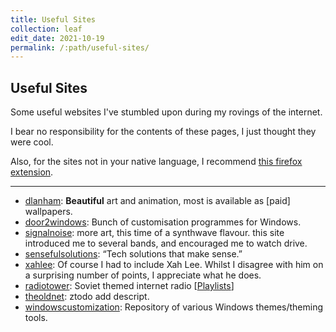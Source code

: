 ```yaml
---
title: Useful Sites
collection: leaf
edit_date: 2021-10-19
permalink: /:path/useful-sites/
---
```

## Useful Sites

Some useful websites I've stumbled upon during my rovings of the internet.

I bear no responsibility for the contents of these pages, I just thought they were cool.

Also, for the sites not in your native language, I recommend [this firefox extension](https://addons.mozilla.org/firefox/addon/traduzir-paginas-web/).

---

- [dlanham](https://dlanham.com/): **Beautiful** art and animation, most is available as [paid] wallpapers.
- [door2windows](http://www.door2windows.com/): Bunch of customisation programmes for Windows.
- [signalnoise](https://signalnoise.com/): more art, this time of a synthwave flavour. this site introduced me to several bands, and encouraged me to watch drive.
- [sensefulsolutions](http://www.sensefulsolutions.com/): “Tech solutions that make sense.”
- [xahlee](http://xahlee.info/): Of course I had to include Xah Lee. Whilst I disagree with him on a surprising number of points, I appreciate what he does.
- [radiotower](http://radiotower.su/): Soviet themed internet radio [[Playlists](http://listen.radiotower.su:8000/)]
- [theoldnet](http://theoldnet.com/): ztodo add descript.
- [windowscustomization](https://windowscustomization.com/): Repository of various Windows themes/theming tools.

